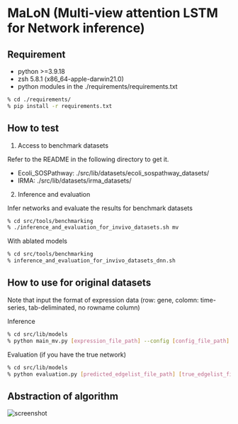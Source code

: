 # MaLoN (Multi-view attention LSTM for Network inference)

## Requirement

- python >=3.9.18
- zsh 5.8.1 (x86_64-apple-darwin21.0)
- python modules in the ./requirements/requirements.txt

```sh
% cd ./requirements/
% pip install -r requirements.txt
```


## How to test

1. Access to benchmark datasets

Refer to the README in the following directory to get it.

- Ecoli_SOSPathway: ./src/lib/datasets/ecoli_sospathway_datasets/
- IRMA: ./src/lib/datasets/irma_datasets/

2. Inference and evaluation

Infer networks and evaluate the results for benchmark datasets

```sh
% cd src/tools/benchmarking
% ./inference_and_evaluation_for_invivo_datasets.sh mv
```

With ablated models

```sh
% cd src/tools/benchmarking
% inference_and_evaluation_for_invivo_datasets_dnn.sh
```


## How to use for original datasets

Note that input the format of expression data (row: gene, colomn: time-series, tab-deliminated, no rowname column)

Inference
```sh
% cd src/lib/models
% python main_mv.py [expression_file_path] --config [config_file_path] --name [dataset_name]
```

Evaluation (if you have the true network)
```sh
% cd src/lib/models
% python evaluation.py [predicted_edgelist_file_path] [true_edgelist_file_path] [dataset_name] [output_directory_path]
```


## Abstraction of algorithm
![screenshot](https://github.com/hikiki-no-ki/MaLoN/raw/images/figure1.png)
